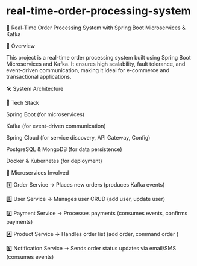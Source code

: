# real-time-order-processing-system

🛒 Real-Time Order Processing System with Spring Boot Microservices & Kafka

🚀 Overview

This project is a real-time order processing system built using Spring Boot Microservices and Kafka. It ensures high scalability, fault tolerance, and event-driven communication, making it ideal for e-commerce and transactional applications.

🛠️ System Architecture

🔹 Tech Stack

Spring Boot (for microservices)

Kafka (for event-driven communication)

Spring Cloud (for service discovery, API Gateway, Config)

PostgreSQL & MongoDB (for data persistence)

Docker & Kubernetes (for deployment)

🔹 Microservices Involved

1️⃣ Order Service → Places new orders (produces Kafka events)

2️⃣ User Service → Manages user CRUD (add user, update user)

3️⃣ Payment Service → Processes payments (consumes events, confirms payments)

4️⃣ Product Service → Handles order list (add order, command order )

5️⃣ Notification Service → Sends order status updates via email/SMS (consumes events)
